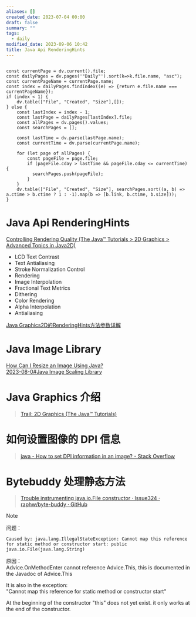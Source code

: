 ```yaml
---
aliases: []
created_date: 2023-07-04 00:00
draft: false
summary: ""
tags:
  - daily
modified_date: 2023-09-06 10:42
title: Java Api RenderingHints
---
```


```dataviewjs

const currentPage = dv.current().file;
const dailyPages = dv.pages('"Daily"').sort(k=>k.file.name, "asc");
const currentPageName = currentPage.name;
const index = dailyPages.findIndex((e) => {return e.file.name === currentPageName});
if (index < 1) {
	dv.table(["File", "Created", "Size"],[]);
} else {
	const lastIndex = index - 1;
	const lastPage = dailyPages[lastIndex].file;
	const allPages = dv.pages().values;
	const searchPages = [];
	
	const lastTime = dv.parse(lastPage.name);
	const currentTime = dv.parse(currentPage.name);

	for (let page of allPages) {
		const pageFile = page.file;
		if (pageFile.cday > lastTime && pageFile.cday <= currentTime) {
		  searchPages.push(pageFile);
		}
	}
	dv.table(["File", "Created", "Size"], searchPages.sort((a, b) => a.ctime > b.ctime ? 1 : -1).map(b => [b.link, b.ctime, b.size]));
}

```

# Java Api RenderingHints

[Controlling Rendering Quality (The Java™ Tutorials > 2D Graphics > Advanced Topics in Java2D)](https://docs.oracle.com/javase/tutorial/2d/advanced/quality.html)

- LCD Text Contrast	
- Text Antialiasing	
- Stroke Normalization Control	
- Rendering	
- Image Interpolation	
- Fractional Text Metrics	
- Dithering	
- Color Rendering	
- Alpha Interpolation	
- Antialiasing

[Java Graphics2D的RenderingHints方法参数详解](../../Inputs/Article/Java%20Graphics2D的RenderingHints方法参数详解.md)

# Java Image Library

[How Can I Resize an Image Using Java?](https://www.baeldung.com/java-resize-image)  
[2023-08-0\#Java Image Scaling Library](Daily/2023/2023-08-08.md#Java%20Image%20Scaling%20Library)

# Java Graphics 介绍 

> [Trail: 2D Graphics (The Java™ Tutorials)](https://docs.oracle.com/javase/tutorial/2d/index.html)

# 如何设置图像的 DPI 信息

> [java - How to set DPI information in an image? - Stack Overflow](https://stackoverflow.com/questions/321736/how-to-set-dpi-information-in-an-image)

# Bytebuddy 处理静态方法

> [Trouble instrumenting java.io.File constructor · Issue324 · raphw/byte-buddy · GitHub](https://github.com/raphw/byte-buddy/issues/324)

> [!note]
>
> 问题：
>
> ```
> Caused by: java.lang.IllegalStateException: Cannot map this reference for static method or constructor start: public java.io.File(java.lang.String)
> ```
>
> 原因：  
> Advice.OnMethodEnter cannot reference Advice.This, this is documented in the Javadoc of Advice.This
> 
> It is also in the exception:  
> "Cannot map this reference for static method or constructor start"
> 
> At the beginning of the constructor "this" does not yet exist. it only works at the end of the constructor.
